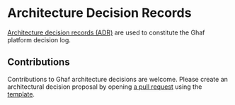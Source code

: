 <!--
    Copyright 2022-2023 TII (SSRC) and the Ghaf contributors
    SPDX-License-Identifier: CC-BY-SA-4.0
-->

# Architecture Decision Records

[Architecture decision records (ADR)](https://adr.github.io) are used to constitute the Ghaf platform decision log.

## Contributions

Contributions to Ghaf architecture decisions are welcome. Please create an architectural decision proposal by opening [a pull request](https://github.com/tiiuae/ghaf/pulls) using the [template](https://github.com/tiiuae/ghaf/blob/main/docs/src/architecture/adr/template.md).
